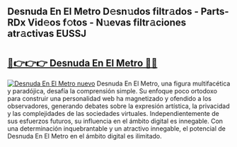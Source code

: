 ## Desnuda En El Metro D𝚎sn𝚞dos filtr𝚊dos - Parts-RDx Vid𝚎os f𝚘tos - N𝚞evas filtr𝚊ciones atr𝚊ctivas EUSSJ

# <h2><a href="http://mb97y8.tromn.icu/?c=Desnuda+En+El+Metro">🔗👉👉👉 Desnuda En El Metro 🔗🔗</a></h2>

[![Desnuda En El Metro nuevo](https://i.imgur.com/pEAQMta.gif)](http://mb97y8.tromn.icu/?c=Desnuda+En+El+Metro)
Desnuda En El Metro, una figura multifacética y paradójica, desafía la comprensión simple. Su enfoque poco ortodoxo para construir una personalidad web ha magnetizado y ofendido a los observadores, generando debates sobre la expresión artística, la privacidad y las complejidades de las sociedades virtuales. Independientemente de sus esfuerzos futuros, su influencia en el ámbito digital es innegable. Con una determinación inquebrantable y un atractivo innegable, el potencial de Desnuda En El Metro en el ámbito digital es ilimitado.

